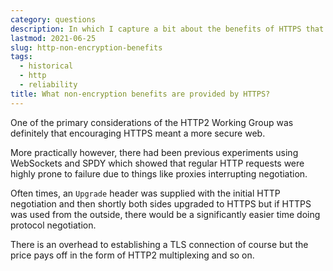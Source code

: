 ```yaml
---
category: questions
description: In which I capture a bit about the benefits of HTTPS that aren't related to security
lastmod: 2021-06-25
slug: http-non-encryption-benefits
tags:
  - historical
  - http
  - reliability
title: What non-encryption benefits are provided by HTTPS?
---
```

One of the primary considerations of the HTTP2 Working Group was definitely that encouraging HTTPS meant a more secure web.

More practically however, there had been previous experiments using WebSockets and SPDY which showed that regular HTTP requests were highly prone to failure due to things like proxies interrupting negotiation.

Often times, an `Upgrade` header was supplied with the initial HTTP negotiation and then shortly both sides upgraded to HTTPS but if HTTPS was used from the outside, there would be a significantly easier time doing protocol negotiation.

There is an overhead to establishing a TLS connection of course but the price pays off in the form of HTTP2 multiplexing and so on.
